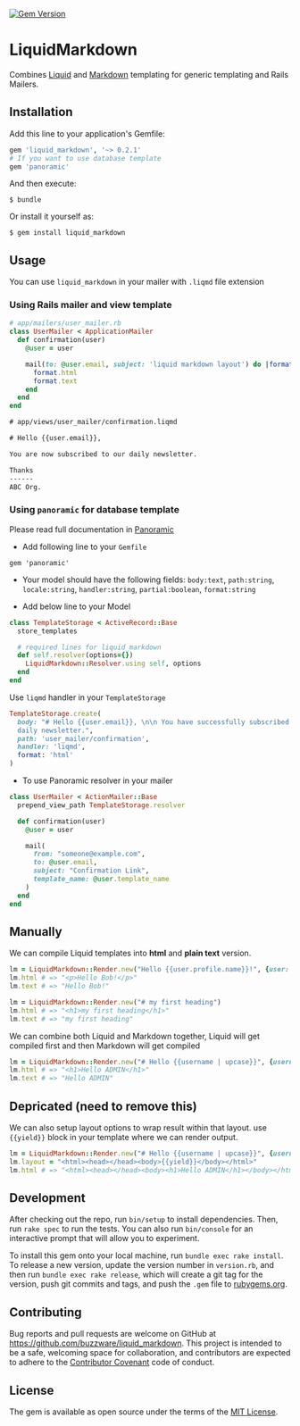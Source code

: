 [![Gem Version](https://badge.fury.io/rb/liquid_markdown.svg)](https://badge.fury.io/rb/liquid_markdown)

# LiquidMarkdown

Combines [Liquid](https://github.com/Shopify/liquid) and [Markdown](https://daringfireball.net/projects/markdown/) templating
for generic templating and Rails Mailers.

## Installation

Add this line to your application's Gemfile:

```ruby
gem 'liquid_markdown', '~> 0.2.1'
# If you want to use database template
gem 'panoramic'
```

And then execute:

    $ bundle

Or install it yourself as:

    $ gem install liquid_markdown

## Usage

You can use `liquid_markdown` in your mailer with `.liqmd` file extension

### Using Rails mailer and view template

```ruby
# app/mailers/user_mailer.rb
class UserMailer < ApplicationMailer
  def confirmation(user)
    @user = user

    mail(to: @user.email, subject: 'liquid markdown layout') do |format|
      format.html
      format.text
    end
  end
end
```

```html
# app/views/user_mailer/confirmation.liqmd

# Hello {{user.email}},

You are now subscribed to our daily newsletter.

Thanks
------
ABC Org.
```

### Using `panoramic` for database template

Please read full documentation in [Panoramic](https://github.com/andreapavoni/panoramic/blob/master/README.md)

* Add following line to your `Gemfile`

```
gem 'panoramic'
```

* Your model should have the following fields: `body:text`, `path:string`,
`locale:string`, `handler:string`, `partial:boolean`, `format:string`

* Add below line to your Model

```ruby
class TemplateStorage < ActiveRecord::Base
  store_templates

  # required lines for liquid_markdown
  def self.resolver(options={})
    LiquidMarkdown::Resolver.using self, options
  end
end
```

Use `liqmd` handler in your `TemplateStorage`

```ruby
TemplateStorage.create(
  body: "# Hello {{user.email}}, \n\n You have successfully subscribed to our
  daily newsletter.",
  path: 'user_mailer/confirmation',
  handler: 'liqmd',
  format: 'html'
)
```

* To use Panoramic resolver in your mailer

```ruby
class UserMailer < ActionMailer::Base
  prepend_view_path TemplateStorage.resolver

  def confirmation(user)
    @user = user

    mail(
      from: "someone@example.com",
      to: @user.email,
      subject: "Confirmation Link",
      template_name: @user.template_name
    )
  end
end
```

## Manually

We can compile Liquid templates into **html** and **plain text** version.

```ruby
lm = LiquidMarkdown::Render.new("Hello {{user.profile.name}}!", {user: {profile: {name: 'Bob'}}})
lm.html # => "<p>Hello Bob!</p>"
lm.text # => "Hello Bob!"
```

```ruby
lm = LiquidMarkdown::Render.new("# my first heading") 
lm.html # => "<h1>my first heading</h1>"
lm.text # => "my first heading"
```

We can combine both Liquid and Markdown together, Liquid will get compiled first and then Markdown will get compiled

```ruby
lm = LiquidMarkdown::Render.new("# Hello {{username | upcase}}", {username: 'Admin'})
lm.html # => "<h1>Hello ADMIN</h1>"
lm.text # => "Hello ADMIN"
```

## Depricated (need to remove this)
We can also setup layout options to wrap result within that layout. use `{{yield}}` block in your template where we can render output.

```ruby
lm = LiquidMarkdown::Render.new("# Hello {{username | upcase}}", {username: 'Admin'})
lm.layout = "<html><head></head><body>{{yield}}</body></html>"
lm.html # => "<html><head></head><body><h1>Hello ADMIN</h1></body></html>"
```

## Development

After checking out the repo, run `bin/setup` to install dependencies. Then, run `rake spec` to run the tests. You can also run `bin/console` for an interactive prompt that will allow you to experiment.

To install this gem onto your local machine, run `bundle exec rake install`. To release a new version, update the version number in `version.rb`, and then run `bundle exec rake release`, which will create a git tag for the version, push git commits and tags, and push the `.gem` file to [rubygems.org](https://rubygems.org).

## Contributing

Bug reports and pull requests are welcome on GitHub at https://github.com/buzzware/liquid_markdown. This project is intended to be a safe, welcoming space for collaboration, and contributors are expected to adhere to the [Contributor Covenant](http://contributor-covenant.org) code of conduct.


## License

The gem is available as open source under the terms of the [MIT License](http://opensource.org/licenses/MIT).

